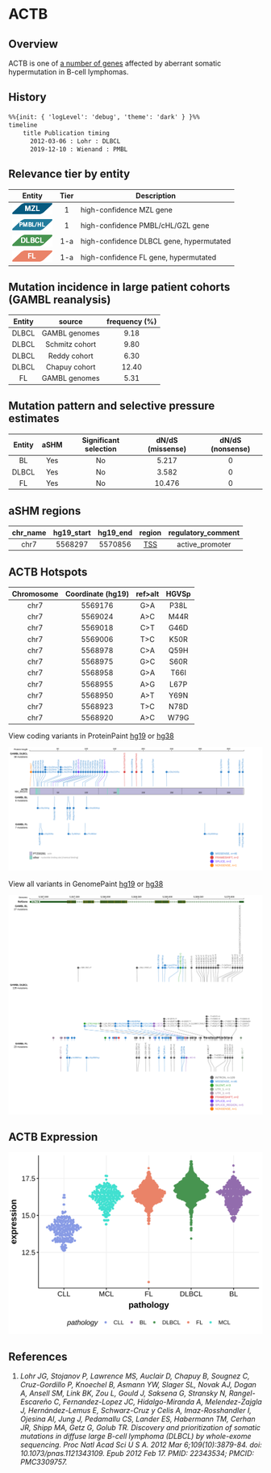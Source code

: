 # ACTB

## Overview

ACTB is one of [a number of genes](https://github.com/morinlab/LLMPP/wiki/ashm) affected by aberrant somatic hypermutation in B-cell lymphomas. 
## History
```mermaid
%%{init: { 'logLevel': 'debug', 'theme': 'dark' } }%%
timeline
    title Publication timing
      2012-03-06 : Lohr : DLBCL
      2019-12-10 : Wienand : PMBL
```

## Relevance tier by entity

|Entity|Tier|Description               |
|:------:|:----:|--------------------------|
|![MZL](images/icons/MZL_tier1.png)|1|high-confidence MZL gene|
|![PMBL](images/icons/PMBL_tier1.png)|1|high-confidence PMBL/cHL/GZL gene|
|![DLBCL](images/icons/DLBCL_tier1.png) |1-a   |high-confidence DLBCL gene, hypermutated|
|![FL](images/icons/FL_tier1.png)    |1-a   |high-confidence FL gene, hypermutated   |

## Mutation incidence in large patient cohorts (GAMBL reanalysis)

|Entity|source        |frequency (%)|
|:------:|:--------------:|:-------------:|
|DLBCL |GAMBL genomes | 9.18        |
|DLBCL |Schmitz cohort| 9.80        |
|DLBCL |Reddy cohort  | 6.30        |
|DLBCL |Chapuy cohort |12.40        |
|FL    |GAMBL genomes | 5.31        |

## Mutation pattern and selective pressure estimates

|Entity|aSHM|Significant selection|dN/dS (missense)|dN/dS (nonsense)|
|:------:|:----:|:---------------------:|:----------------:|:----------------:|
|BL    |Yes |No                   | 5.217          |0               |
|DLBCL |Yes |No                   | 3.582          |0               |
|FL    |Yes |No                   |10.476          |0               |

## aSHM regions

|chr_name|hg19_start|hg19_end|region                                                                                 |regulatory_comment|
|:--------:|:----------:|:--------:|:---------------------------------------------------------------------------------------:|:------------------:|
|chr7    |5568297   |5570856 |[TSS](https://genome.ucsc.edu/s/rdmorin/GAMBL%20hg19?position=chr7%3A5568297%2D5570856)|active_promoter   |

 ## ACTB Hotspots

| Chromosome |Coordinate (hg19) | ref>alt | HGVSp | 
 | :---:| :---: | :--: | :---: |
| chr7 | 5569176 | G>A | P38L |
| chr7 | 5569024 | A>C | M44R |
| chr7 | 5569018 | C>T | G46D |
| chr7 | 5569006 | T>C | K50R |
| chr7 | 5568978 | C>A | Q59H |
| chr7 | 5568975 | G>C | S60R |
| chr7 | 5568958 | G>A | T66I |
| chr7 | 5568955 | A>G | L67P |
| chr7 | 5568950 | A>T | Y69N |
| chr7 | 5568923 | T>C | N78D |
| chr7 | 5568920 | A>C | W79G |

View coding variants in ProteinPaint [hg19](https://morinlab.github.io/LLMPP/GAMBL/ACTB_protein.html)  or [hg38](https://morinlab.github.io/LLMPP/GAMBL/ACTB_protein_hg38.html)

![](images/proteinpaint/ACTB_NM_001101.svg)

View all variants in GenomePaint [hg19](https://morinlab.github.io/LLMPP/GAMBL/ACTB.html)  or [hg38](https://morinlab.github.io/LLMPP/GAMBL/ACTB_hg38.html)

![](images/proteinpaint/ACTB.svg)


## ACTB Expression
![](images/gene_expression/ACTB_by_pathology.svg)

## References
1. *Lohr JG, Stojanov P, Lawrence MS, Auclair D, Chapuy B, Sougnez C, Cruz-Gordillo P, Knoechel B, Asmann YW, Slager SL, Novak AJ, Dogan A, Ansell SM, Link BK, Zou L, Gould J, Saksena G, Stransky N, Rangel-Escareño C, Fernandez-Lopez JC, Hidalgo-Miranda A, Melendez-Zajgla J, Hernández-Lemus E, Schwarz-Cruz y Celis A, Imaz-Rosshandler I, Ojesina AI, Jung J, Pedamallu CS, Lander ES, Habermann TM, Cerhan JR, Shipp MA, Getz G, Golub TR. Discovery and prioritization of somatic mutations in diffuse large B-cell lymphoma (DLBCL) by whole-exome sequencing. Proc Natl Acad Sci U S A. 2012 Mar 6;109(10):3879-84. doi: 10.1073/pnas.1121343109. Epub 2012 Feb 17. PMID: 22343534; PMCID: PMC3309757.*

<!-- ORIGIN: lohrDiscoveryPrioritizationSomatic2012a -->
<!-- PMBL: wienandGenomicAnalysesFlowsorted2019b -->
<!-- DLBCL: lohrDiscoveryPrioritizationSomatic2012a -->
